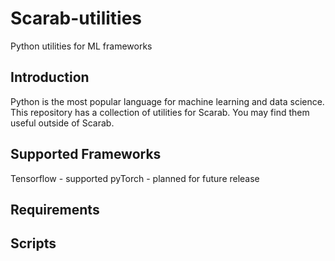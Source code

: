 # Scarab-utilities
Python utilities for ML frameworks

## Introduction
Python is the most popular language for machine learning and data science. This repository has a collection of utilities for Scarab. You may find them useful outside of Scarab. 

## Supported Frameworks
Tensorflow - supported
pyTorch - planned for future release

## Requirements


## Scripts
